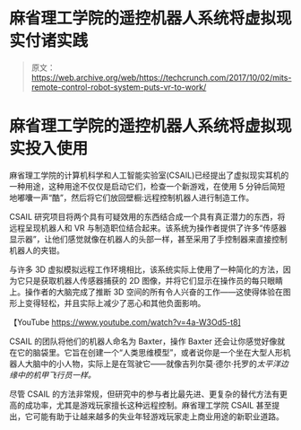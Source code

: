 # 麻省理工学院的遥控机器人系统将虚拟现实付诸实践

> 原文：<https://web.archive.org/web/https://techcrunch.com/2017/10/02/mits-remote-control-robot-system-puts-vr-to-work/>

# 麻省理工学院的遥控机器人系统将虚拟现实投入使用

麻省理工学院的计算机科学和人工智能实验室(CSAIL)已经提出了虚拟现实耳机的一种用途，这种用途不仅仅是启动它们，检查一个新游戏，在使用 5 分钟后简短地嘟囔一声“酷”，然后将它们放回壁橱:远程控制机器人进行制造工作。

CSAIL 研究项目将两个具有可疑效用的东西结合成一个具有真正潜力的东西，将远程呈现机器人和 VR 与制造职位结合起来。该系统为操作者提供了许多“传感器显示器”，让他们感觉就像在机器人的头部一样，甚至采用了手控制器来直接控制机器人的夹钳。

与许多 3D 虚拟模拟远程工作环境相比，该系统实际上使用了一种简化的方法，因为它只是获取机器人传感器捕获的 2D 图像，并将它们显示在操作员的每只眼睛上。操作者的大脑完成了推断 3D 空间的所有令人兴奋的工作——这使得体验在图形上变得轻松，并且实际上减少了恶心和其他负面影响。

【YouTube https://www.youtube.com/watch?v=4a-W3Od5-t8]

CSAIL 的团队将他们的机器人命名为 Baxter，操作 Baxter 还会让你感觉好像就在它的脑袋里。它旨在创建一个“人类思维模型”，或者说你是一个坐在大型人形机器人大脑中的小人物，实际上是在驾驶它——就像吉列尔莫·德尔·托罗的*太平洋边缘中的机甲飞行员一样。*

尽管 CSAIL 的方法非常规，但研究中的参与者比最先进、更复杂的替代方法有更高的成功率，尤其是游戏玩家擅长这种远程控制。麻省理工学院 CSAIL 甚至提出，它可能有助于让越来越多的失业年轻游戏玩家走上商业用途的新职业道路。